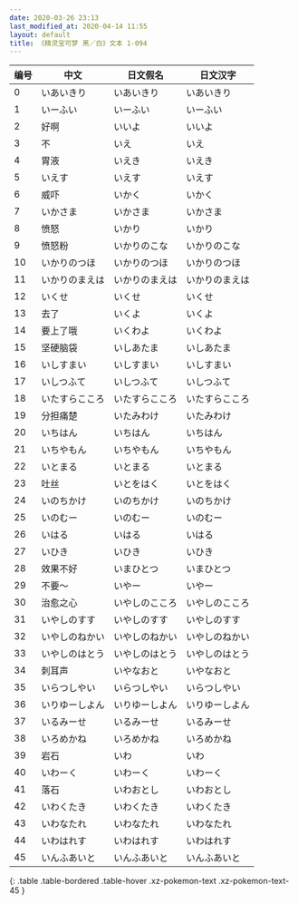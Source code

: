 ```yaml
---
date: 2020-03-26 23:13
last_modified_at: 2020-04-14 11:55
layout: default
title: 《精灵宝可梦 黑／白》文本 1-094
---
```

| 编号 | 中文 | 日文假名 | 日文汉字 |
| ---- | ---- | ---- | --- |
| 0 | いあいきり | いあいきり | いあいきり |
| 1 | いーふい | いーふい | いーふい |
| 2 | 好啊 | いいよ | いいよ |
| 3 | 不 | いえ | いえ |
| 4 | 胃液 | いえき | いえき |
| 5 | いえす | いえす | いえす |
| 6 | 威吓 | いかく | いかく |
| 7 | いかさま | いかさま | いかさま |
| 8 | 愤怒 | いかり | いかり |
| 9 | 愤怒粉 | いかりのこな | いかりのこな |
| 10 | いかりのつほ | いかりのつほ | いかりのつほ |
| 11 | いかりのまえは | いかりのまえは | いかりのまえは |
| 12 | いくせ | いくせ | いくせ |
| 13 | 去了 | いくよ | いくよ |
| 14 | 要上了哦 | いくわよ | いくわよ |
| 15 | 坚硬脑袋 | いしあたま | いしあたま |
| 16 | いしすまい | いしすまい | いしすまい |
| 17 | いしつふて | いしつふて | いしつふて |
| 18 | いたすらこころ | いたすらこころ | いたすらこころ |
| 19 | 分担痛楚 | いたみわけ | いたみわけ |
| 20 | いちはん | いちはん | いちはん |
| 21 | いちやもん | いちやもん | いちやもん |
| 22 | いとまる | いとまる | いとまる |
| 23 | 吐丝 | いとをはく | いとをはく |
| 24 | いのちかけ | いのちかけ | いのちかけ |
| 25 | いのむー | いのむー | いのむー |
| 26 | いはる | いはる | いはる |
| 27 | いひき | いひき | いひき |
| 28 | 效果不好 | いまひとつ | いまひとつ |
| 29 | 不要～ | いやー | いやー |
| 30 | 治愈之心 | いやしのこころ | いやしのこころ |
| 31 | いやしのすす | いやしのすす | いやしのすす |
| 32 | いやしのねかい | いやしのねかい | いやしのねかい |
| 33 | いやしのはとう | いやしのはとう | いやしのはとう |
| 34 | 刺耳声 | いやなおと | いやなおと |
| 35 | いらつしやい | いらつしやい | いらつしやい |
| 36 | いりゆーしよん | いりゆーしよん | いりゆーしよん |
| 37 | いるみーせ | いるみーせ | いるみーせ |
| 38 | いろめかね | いろめかね | いろめかね |
| 39 | 岩石 | いわ | いわ |
| 40 | いわーく | いわーく | いわーく |
| 41 | 落石 | いわおとし | いわおとし |
| 42 | いわくたき | いわくたき | いわくたき |
| 43 | いわなたれ | いわなたれ | いわなたれ |
| 44 | いわはれす | いわはれす | いわはれす |
| 45 | いんふあいと | いんふあいと | いんふあいと |
{: .table .table-bordered .table-hover .xz-pokemon-text .xz-pokemon-text-45 }